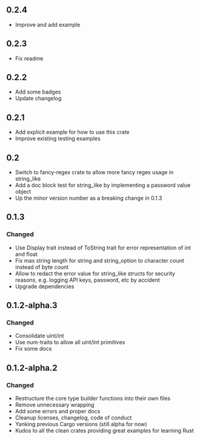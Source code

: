 ## 0.2.4
- Improve and add example

## 0.2.3
- Fix readme

## 0.2.2
- Add some badges
- Update changelog

## 0.2.1
- Add explicit example for how to use this crate
- Improve existing testing examples

## 0.2
- Switch to fancy-regex crate to allow more fancy regex usage in string_like
- Add a doc block test for string_like by implementing a password value object
- Up the minor version number as a breaking change in 0.1.3

## 0.1.3

### Changed
- Use Display trait instead of ToString trait for error representation of int and float
- Fix max string length for string and string_option to character count instead of byte count
- Allow to redact the error value for string_like structs for security reasons, e.g. logging API keys, password, etc by accident
- Upgrade dependencies

## 0.1.2-alpha.3

### Changed
- Consolidate uint/int
- Use num-traits to allow all uint/int primitives
- Fix some docs 

## 0.1.2-alpha.2

### Changed
- Restructure the core type builder functions into their own files
- Remove unnecessary wrapping
- Add some errors and proper docs
- Cleanup licenses, changelog, code of conduct
- Yanking previous Cargo versions (still alpha for now)
- Kudos to all the clean crates providing great examples for learning Rust 